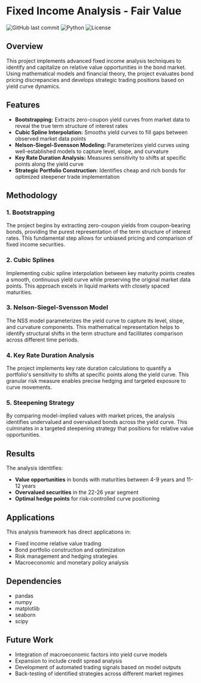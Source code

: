 # Fixed Income Analysis - Fair Value

![GitHub last commit](https://img.shields.io/badge/last%20commit-April%202025-brightgreen)
![Python](https://img.shields.io/badge/python-v3.8+-blue.svg)
![License](https://img.shields.io/badge/license-MIT-green)

## Overview

This project implements advanced fixed income analysis techniques to identify and capitalize on relative value opportunities in the bond market. Using mathematical models and financial theory, the project evaluates bond pricing discrepancies and develops strategic trading positions based on yield curve dynamics.

## Features

- **Bootstrapping:** Extracts zero-coupon yield curves from market data to reveal the true term structure of interest rates
- **Cubic Spline Interpolation:** Smooths yield curves to fill gaps between observed market data points
- **Nelson-Siegel-Svensson Modeling:** Parameterizes yield curves using well-established models to capture level, slope, and curvature
- **Key Rate Duration Analysis:** Measures sensitivity to shifts at specific points along the yield curve
- **Strategic Portfolio Construction:** Identifies cheap and rich bonds for optimized steepener trade implementation

## Methodology

### 1. Bootstrapping
The project begins by extracting zero-coupon yields from coupon-bearing bonds, providing the purest representation of the term structure of interest rates. This fundamental step allows for unbiased pricing and comparison of fixed income securities.

### 2. Cubic Splines
Implementing cubic spline interpolation between key maturity points creates a smooth, continuous yield curve while preserving the original market data points. This approach excels in liquid markets with closely spaced maturities.

### 3. Nelson-Siegel-Svensson Model
The NSS model parameterizes the yield curve to capture its level, slope, and curvature components. This mathematical representation helps to identify structural shifts in the term structure and facilitates comparison across different time periods.

### 4. Key Rate Duration Analysis
The project implements key rate duration calculations to quantify a portfolio's sensitivity to shifts at specific points along the yield curve. This granular risk measure enables precise hedging and targeted exposure to curve movements.

### 5. Steepening Strategy
By comparing model-implied values with market prices, the analysis identifies undervalued and overvalued bonds across the yield curve. This culminates in a targeted steepening strategy that positions for relative value opportunities.

## Results

The analysis identifies:
- **Value opportunities** in bonds with maturities between 4-9 years and 11-12 years
- **Overvalued securities** in the 22-26 year segment
- **Optimal hedge points** for risk-controlled curve positioning

## Applications

This analysis framework has direct applications in:
- Fixed income relative value trading
- Bond portfolio construction and optimization
- Risk management and hedging strategies
- Macroeconomic and monetary policy analysis

## Dependencies

- pandas
- numpy
- matplotlib
- seaborn
- scipy

## Future Work

- Integration of macroeconomic factors into yield curve models
- Expansion to include credit spread analysis
- Development of automated trading signals based on model outputs
- Back-testing of identified strategies across different market regimes